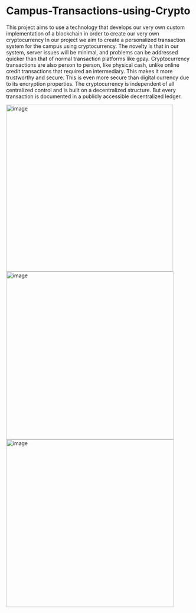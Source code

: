# Campus-Transactions-using-Crypto
This project aims to use a technology that develops our very own custom implementation of a blockchain in order to create our very own cryptocurrency
In our project we aim to create a personalized transaction system for the campus using cryptocurrency. The novelty is that in our system, server issues will be minimal, and problems can be addressed quicker than that of normal transaction platforms like gpay. Cryptocurrency transactions are also person to person, like physical cash, unlike online credit transactions that required an intermediary. This makes it more trustworthy and secure. This is even more secure than digital currency due to its encryption properties.
The cryptocurrency is independent of all centralized control and is built on a decentralized structure. But every transaction is documented in a publicly accessible decentralized ledger.

<img width="452" alt="image" src="https://user-images.githubusercontent.com/75386520/210137656-57e2525b-5b70-46da-b190-e06c755c5e16.png">
<img width="454" alt="image" src="https://user-images.githubusercontent.com/75386520/210137664-adc45f35-f448-4c1c-9850-da0320023c04.png">
<img width="454" alt="image" src="https://user-images.githubusercontent.com/75386520/210137670-256af53f-55f4-4b32-aa6c-76f8bd36e7ad.png">
